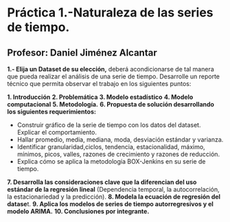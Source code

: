 

# Práctica 1.-Naturaleza de las series de tiempo.

## Profesor: Daniel Jiménez Alcantar

**1.- Elija un  Dataset de su elección,** deberá acondicionarse de tal manera que pueda realizar el análisis de una serie de tiempo. Desarrolle un reporte técnico que permita observar el trabajo en los siguientes puntos:

**1. Introducción**
**2. Problemática**
**3. Modelo estadístico**
**4. Modelo computacional**
**5. Metodología.**
**6. Propuesta de solución desarrollando los siguientes requerimientos:**
- Construir gráfico de la serie de tiempo con los datos del dataset. Explicar el comportamiento.
- Hallar  promedio, media, mediana, moda, desviación estándar y varianza.
- Identificar granularidad,ciclos, tendencia, estacionalidad, máximo, mínimos, picos, valles, razones de crecimiento y razones de reducción.
- Explica cómo se aplica la metodología BOX-Jenkins en su serie de tiempo.

**7. Desarrolla las consideraciones clave que la diferencian del uso estándar de la regresión lineal** (Dependencia temporal, la autocorrelación, la estacionariedad y la predicción).
**8. Modela la ecuación de regresión del datase**t.
**9. Aplica los modelos de series de tiempo autorregresivos y el modelo ARIMA.**
**10. Conclusiones por integrante.**
